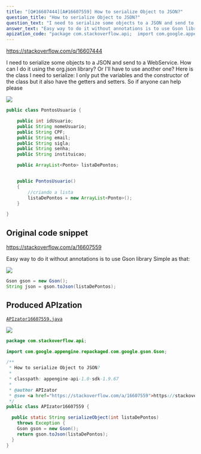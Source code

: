 ```yaml
---
title: "[Q#16607444][A#16607559] How to serialize Object to JSON?"
question_title: "How to serialize Object to JSON?"
question_text: "I need to serialize some objects to a JSON and send to a WebService. How can I do it using the org.json library? Or I'll have to use another one? Here is the class I need to serialize: I only put the variables and the constructor of the class but it also have the getters and setters. So if anyone can help please"
answer_text: "Easy way to do it without annotations is to use Gson library Simple as that:"
apization_code: "package com.stackoverflow.api;  import com.google.appengine.repackaged.com.google.gson.Gson;  /**  * How to serialize Object to JSON?  *  * classpath: appengine-api-1.0-sdk-1.9.67  *  * @author APIzator  * @see <a href=\"https://stackoverflow.com/a/16607559\">https://stackoverflow.com/a/16607559</a>  */ public class APIzator16607559 {    public static String serializeObject(int listaDePontos)     throws Exception {     Gson gson = new Gson();     return gson.toJson(listaDePontos);   } }"
---
```


https://stackoverflow.com/q/16607444

I need to serialize some objects to a JSON and send to a WebService. How can I do it using the org.json library? Or I&#x27;ll have to use another one? Here is the class I need to serialize:
I only put the variables and the constructor of the class but it also have the getters and setters. So if anyone can help please


<div class="code-logo"><img src="/stackoverflow.png" /></div>

```java
public class PontosUsuario {

    public int idUsuario;
    public String nomeUsuario;
    public String CPF;
    public String email;
    public String sigla;
    public String senha;
    public String instituicao;

    public ArrayList<Ponto> listaDePontos;


    public PontosUsuario()
    {
        //criando a lista
        listaDePontos = new ArrayList<Ponto>();
    }

}
```


## Original code snippet

https://stackoverflow.com/a/16607559

Easy way to do it without annotations is to use Gson library
Simple as that:

<div class="code-logo"><img src="/stackoverflow.png" /></div>

```java
Gson gson = new Gson();
String json = gson.toJson(listaDePontos);
```

## Produced APIzation

[`APIzator16607559.java`](https://github.com/blind-papers/apization-temp-data/raw/main/search/APIzator16607559.java)

<div class="code-logo"><img src="/apizator.png" /></div>

```java
package com.stackoverflow.api;

import com.google.appengine.repackaged.com.google.gson.Gson;

/**
 * How to serialize Object to JSON?
 *
 * classpath: appengine-api-1.0-sdk-1.9.67
 *
 * @author APIzator
 * @see <a href="https://stackoverflow.com/a/16607559">https://stackoverflow.com/a/16607559</a>
 */
public class APIzator16607559 {

  public static String serializeObject(int listaDePontos)
    throws Exception {
    Gson gson = new Gson();
    return gson.toJson(listaDePontos);
  }
}

```